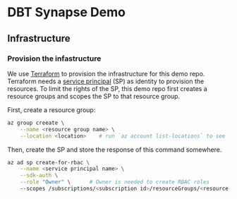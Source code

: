 # DBT Synapse Demo

## Infrastructure

### Provision the infastructure

We use [Terraform](https://www.terraform.io/) to provision the infrastructure
for this demo repo. Terraform needs a [service
principal](https://docs.microsoft.com/en-us/azure/active-directory/develop/app-objects-and-service-principals#service-principal-object)
(SP) as identity to provision the resources. To limit the rights of the SP, this
demo repo first creates a resource groups and scopes the SP to that resource group.

First, create a resource group:

```bash
az group creeate \
    --name <resource group name> \
    --location <location>    # run `az account list-locations` to see locations
```

Then, create the SP and store the response of this command somewhere.

```bash
az ad sp create-for-rbac \
    --name <service principal name> \
    --sdk-auth \
    --role "Owner" \      # Owner is needed to create RBAC roles
    --scopes /subscriptions/<subscription id>/resourceGroups/<resource group name>/
```
